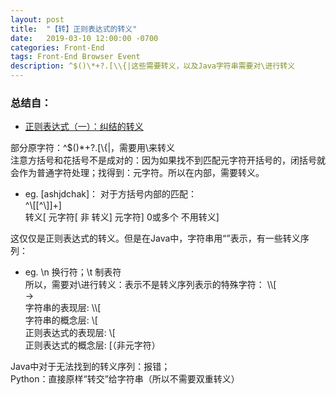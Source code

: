 ```yaml
---
layout: post
title:  "【转】正则表达式的转义"
date:   2019-03-10 12:00:00 -0700
categories: Front-End
tags: Front-End Browser Event
description: ^$()\*+?.[\\{|这些需要转义，以及Java字符串需要对\进行转义
---
```

### 总结自：
- [正则表达式（一）：纠结的转义](https://www.infoq.cn/article/2011/01/regular-expressions-1)

部分原字符：^$()\*+?.[\\{|，需要用\来转义  
注意方括号和花括号不是成对的：因为如果找不到匹配元字符开括号的，闭括号就会作为普通字符处理；找得到：元字符。所以在内部，需要转义。  
- eg. [ashjdchak]： 对于方括号内部的匹配：  
^\\[\[^\\]]+]  
转义[	元字符[	非 转义]	元字符]	0或多个	不用转义]  

这仅仅是正则表达式的转义。但是在Java中，字符串用“”表示，有一些转义序列：  
- eg. \n 换行符；\t 制表符  
所以，需要对\进行转义：表示不是转义序列表示的特殊字符： \\\\[  
->  
字符串的表现层: \\\\[  
字符串的概念层: \\[  
正则表达式的表现层: \\[  
正则表达式的概念层: [（非元字符）  

Java中对于无法找到的转义序列：报错；  
Python：直接原样“转交”给字符串（所以不需要双重转义）